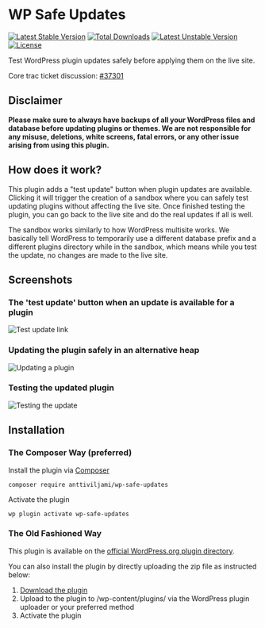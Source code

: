 # WP Safe Updates
[![Latest Stable Version](https://poser.pugx.org/anttiviljami/wp-safe-updates/v/stable)](https://packagist.org/packages/anttiviljami/wp-safe-updates) [![Total Downloads](https://poser.pugx.org/anttiviljami/wp-safe-updates/downloads)](https://packagist.org/packages/anttiviljami/wp-safe-updates) [![Latest Unstable Version](https://poser.pugx.org/anttiviljami/wp-safe-updates/v/unstable)](https://packagist.org/packages/anttiviljami/wp-safe-updates) [![License](https://poser.pugx.org/anttiviljami/wp-safe-updates/license)](https://packagist.org/packages/anttiviljami/wp-safe-updates)

Test WordPress plugin updates safely before applying them on the live site.

Core trac ticket discussion: [#37301](https://core.trac.wordpress.org/ticket/37301)

## Disclaimer

**Please make sure to always have backups of all your WordPress files and database before updating plugins or themes. We are not responsible for any misuse, deletions, white screens, fatal errors, or any other issue arising from using this plugin.**

## How does it work?

This plugin adds a "test update" button when plugin updates are available. Clicking it will trigger the creation of a sandbox where you can safely test updating plugins without affecting the live site. Once finished testing the plugin, you can go back to the live site and do the real updates if all is well.

The sandbox works similarly to how WordPress multisite works. We basically tell WordPress to temporarily use a different database prefix and a different plugins directory while in the sandbox, which means while you test the update, no changes are made to the live site.

## Screenshots

### The 'test update' button when an update is available for a plugin
![Test update link](/assets/screenshot-1.png)

### Updating the plugin safely in an alternative heap
![Updating a plugin](/assets/screenshot-2.png)

### Testing the updated plugin
![Testing the update](/assets/screenshot-3.png)

## Installation

### The Composer Way (preferred)

Install the plugin via [Composer](https://getcomposer.org/)
```
composer require anttiviljami/wp-safe-updates
```

Activate the plugin
```
wp plugin activate wp-safe-updates
```

### The Old Fashioned Way

This plugin is available on the [official WordPress.org plugin directory](https://wordpress.org/plugins/wp-safe-updates/).

You can also install the plugin by directly uploading the zip file as instructed below:

1. [Download the plugin](archive/master.zip)
2. Upload to the plugin to /wp-content/plugins/ via the WordPress plugin uploader or your preferred method
3. Activate the plugin

